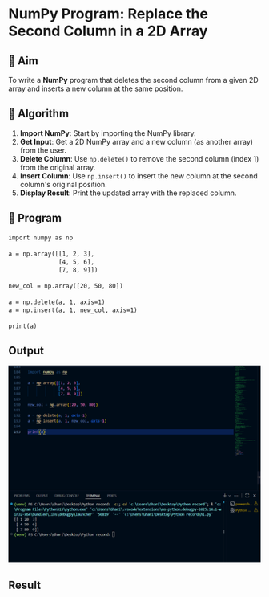 # NumPy Program: Replace the Second Column in a 2D Array

## 🎯 Aim
To write a **NumPy** program that deletes the second column from a given 2D array and inserts a new column at the same position.

## 🧠 Algorithm
1. **Import NumPy**: Start by importing the NumPy library.
2. **Get Input**: Get a 2D NumPy array and a new column (as another array) from the user.
3. **Delete Column**: Use `np.delete()` to remove the second column (index 1) from the original array.
4. **Insert Column**: Use `np.insert()` to insert the new column at the second column's original position.
5. **Display Result**: Print the updated array with the replaced column.

## 🧾 Program

```
import numpy as np

a = np.array([[1, 2, 3],
              [4, 5, 6],
              [7, 8, 9]])

new_col = np.array([20, 50, 80])

a = np.delete(a, 1, axis=1)
a = np.insert(a, 1, new_col, axis=1)

print(a)
```

## Output
![alt text](<Screenshot 2025-10-20 171422.png>)
## Result
